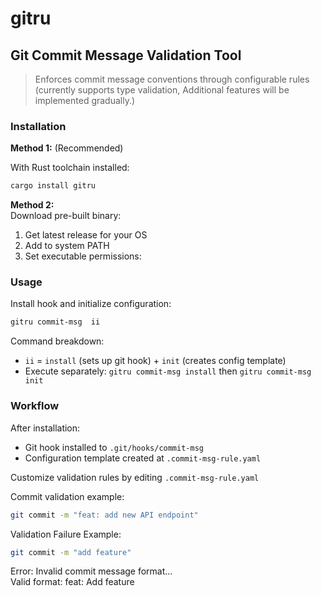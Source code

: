 # gitru

## Git Commit Message Validation Tool
> Enforces commit message conventions through configurable rules (currently supports type validation, Additional features will be implemented gradually.)

### Installation

**Method 1:** (Recommended)  

With Rust toolchain installed:

```bash
cargo install gitru
```

**Method 2:**  
Download pre-built binary:  
1. Get latest release for your OS  
2. Add to system PATH  
3. Set executable permissions:  


### Usage

Install hook and initialize configuration:

```bash
gitru commit-msg  ii
```

Command breakdown:
* `ii` = `install` (sets up git hook) + `init` (creates config template)
* Execute separately: `gitru commit-msg install` then `gitru commit-msg init`


### Workflow  
After installation:  
*    Git hook installed to `.git/hooks/commit-msg ` 
*    Configuration template created at `.commit-msg-rule.yaml`

Customize validation rules by editing `.commit-msg-rule.yaml`  

Commit validation example:
```bash
git commit -m "feat: add new API endpoint"
```
Validation Failure Example:


```bash
git commit -m "add feature"
```
Error: Invalid commit message format...   
Valid format: feat: Add feature

